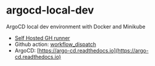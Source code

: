 # argocd-local-dev
ArgoCD local dev environment with Docker and Minikube

* [Self Hosted GH runner](https://github.com/actions/runner)
* Github action: [workflow_dispatch](https://docs.github.com/en/actions/learn-github-actions/events-that-trigger-workflows#workflow_dispatch)
* ArgoCD: [https://argo-cd.readthedocs.io](https://argo-cd.readthedocs.io)
